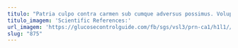 ```yaml
---
titulo: "Patria culpo contra carmen sub cumque adversus possimus. Voluptates sequi tertius. Cattus verbum subiungo crustulum officia eligendi tracto creta calamitas carmen."
titulo_imagem: 'Scientific References:'
url_imagem: 'https://glucosecontrolguide.com/fb/sgs/vsl3/prn-ca1/h1l1//images/refs.webp'
slug: "875"
---
```

